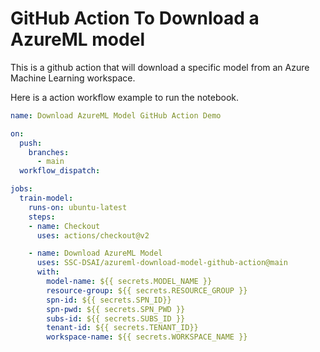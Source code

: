# GitHub Action To Download a AzureML model

This is a github action that will download a specific model from an Azure Machine Learning workspace. 

Here is a action workflow example to run the notebook. 

```yaml
name: Download AzureML Model GitHub Action Demo 

on:
  push:
    branches: 
      - main
  workflow_dispatch:

jobs:
  train-model: 
    runs-on: ubuntu-latest
    steps:
    - name: Checkout
      uses: actions/checkout@v2

    - name: Download AzureML Model
      uses: SSC-DSAI/azureml-download-model-github-action@main
      with:
        model-name: ${{ secrets.MODEL_NAME }}
        resource-group: ${{ secrets.RESOURCE_GROUP }}
        spn-id: ${{ secrets.SPN_ID}}
        spn-pwd: ${{ secrets.SPN_PWD }}
        subs-id: ${{ secrets.SUBS_ID }}
        tenant-id: ${{ secrets.TENANT_ID}}
        workspace-name: ${{ secrets.WORKSPACE_NAME }}
```
